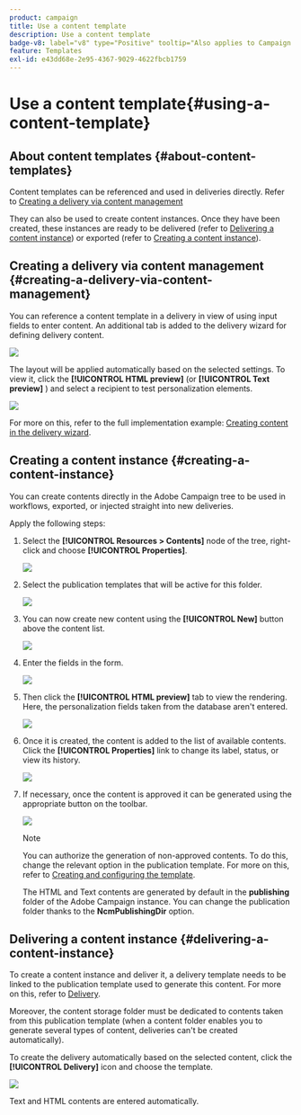 ```yaml
---
product: campaign
title: Use a content template
description: Use a content template
badge-v8: label="v8" type="Positive" tooltip="Also applies to Campaign v8"
feature: Templates
exl-id: e43dd68e-2e95-4367-9029-4622fbcb1759
---
```

# Use a content template{#using-a-content-template}

 

## About content templates {#about-content-templates}

Content templates can be referenced and used in deliveries directly. Refer to [Creating a delivery via content management](#creating-a-delivery-via-content-management)

They can also be used to create content instances. Once they have been created, these instances are ready to be delivered (refer to [Delivering a content instance](#delivering-a-content-instance)) or exported (refer to [Creating a content instance](#creating-a-content-instance)).

## Creating a delivery via content management {#creating-a-delivery-via-content-management}

You can reference a content template in a delivery in view of using input fields to enter content. An additional tab is added to the delivery wizard for defining delivery content. 

![](assets/s_ncs_content_deliver_a_content.png)

The layout will be applied automatically based on the selected settings. To view it, click the **[!UICONTROL HTML preview]** (or **[!UICONTROL Text preview]** ) and select a recipient to test personalization elements.

![](assets/s_ncs_content_deliver_a_content_html.png)

For more on this, refer to the full implementation example: [Creating content in the delivery wizard](use-case-creating-content-management.md#creating-content-in-the-delivery-wizard).

## Creating a content instance {#creating-a-content-instance}

You can create contents directly in the Adobe Campaign tree to be used in workflows, exported, or injected straight into new deliveries.

Apply the following steps:

1. Select the **[!UICONTROL Resources > Contents]** node of the tree, right-click and choose **[!UICONTROL Properties]**.

   ![](assets/s_ncs_content_folder_properties.png)

1. Select the publication templates that will be active for this folder. 

   ![](assets/s_ncs_content_folder_templates.png)

1. You can now create new content using the **[!UICONTROL New]** button above the content list.

   ![](assets/s_ncs_content_folder_create_a_template.png)

1. Enter the fields in the form.

   ![](assets/s_ncs_content_folder_use_a_template.png)

1. Then click the **[!UICONTROL HTML preview]** tab to view the rendering. Here, the personalization fields taken from the database aren't entered.

   ![](assets/s_ncs_content_folder_use_a_template_preview.png)

1. Once it is created, the content is added to the list of available contents. Click the **[!UICONTROL Properties]** link to change its label, status, or view its history.

   ![](assets/s_ncs_content_folder_template_properties.png)

1. If necessary, once the content is approved it can be generated using the appropriate button on the toolbar.

   ![](assets/s_ncs_content_folder_template_generate.png)

   >[!NOTE]
   >
   >You can authorize the generation of non-approved contents. To do this, change the relevant option in the publication template. For more on this, refer to [Creating and configuring the template](publication-templates.md#creating-and-configuring-the-template).

   The HTML and Text contents are generated by default in the **publishing** folder of the Adobe Campaign instance. You can change the publication folder thanks to the **NcmPublishingDir** option.

## Delivering a content instance {#delivering-a-content-instance}

To create a content instance and deliver it, a delivery template needs to be linked to the publication template used to generate this content. For more on this, refer to [Delivery](publication-templates.md#delivery).

Moreover, the content storage folder must be dedicated to contents taken from this publication template (when a content folder enables you to generate several types of content, deliveries can't be created automatically).

To create the delivery automatically based on the selected content, click the **[!UICONTROL Delivery]** icon and choose the template.

![](assets/s_ncs_content_folder_create_the_delivery.png)

Text and HTML contents are entered automatically.
